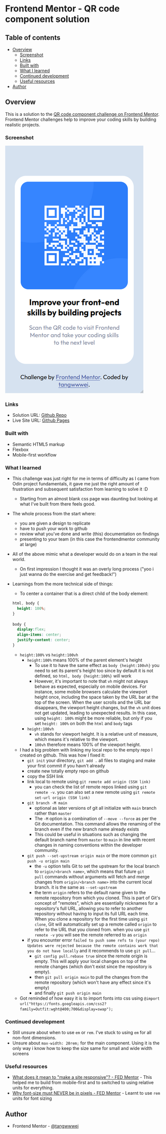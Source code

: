 # Frontend Mentor - QR code component solution

## Table of contents

- [Overview](#overview)
  - [Screenshot](#screenshot)
  - [Links](#links)
  - [Built with](#built-with)
  - [What I learned](#what-i-learned)
  - [Continued development](#continued-development)
  - [Useful resources](#useful-resources)
- [Author](#author)


## Overview

This is a solution to the [QR code component challenge on Frontend Mentor](https://www.frontendmentor.io/challenges/qr-code-component-iux_sIO_H). Frontend Mentor challenges help to improve your coding skills by building realistic projects. 

### Screenshot

![](./screenshot.png)


### Links

- Solution URL: [Github Repo](https://github.com/tangwwwei/frontendmentor-qr-code)
- Live Site URL: [Github Pages](https://tangwwwei.github.io/frontendmentor-qr-code/)

### Built with

- Semantic HTML5 markup
- Flexbox
- Mobile-first workflow

### What I learned

- This challenge was just right for me in terms of difficulty as I came from Odin project fundamentals, it gave me just the right amount of frustration and subsequent satisfaction from learning to solve it :D
  - Starting from an almost blank css page was daunting but looking at what I've built from there feels good.
- The whole process from the start where: 
  - you are given a design to replicate 
  - have to push your work to github 
  - review what you've done and write (this) documentation on findings 
  - presenting to your team (in this case the frontendmentor community at large) 
- All of the above mimic what a developer would do on a team in the real world. 
  - On first impression I thought it was an overly long process ("yoo i just wanna do the exercise and get feedback!")

- Learnings from the more technical side of things:
  - To center a container that is a direct child of the body element:
  ```css
  html, body {
    height: 100%;
  }
  
  body {
    display:flex;
    align-items: center;
    justify-content: center;
  }
  ```
	- `height:100%` vs `height:100vh`
		- `height:100%` means 100% of the parent element's height
			- To use it to have the same effect as `body {height:100vh}` you need to set its parent's height too since by default it is not defined, so `html, body {height:100%}` will work
			- However, it's important to note that `vh` might not always behave as expected, especially on mobile devices. For instance, some mobile browsers calculate the viewport height once, including the space taken by the URL bar at the top of the screen. When the user scrolls and the URL bar disappears, the viewport height changes, but the `vh` unit does not get updated, leading to unexpected results. In this case, using `height: 100%` might be more reliable, but only if you set `height: 100%` on both the `html` and `body` tags
		- `height:100vh`
			- `vh` stands for viewport height. It is a relative unit of measure, which means it's relative to the viewport.
			- `100vh` therefore means 100% of the viewport height.
  - I had a big problem with linking my local repo to the empty repo I created on github. This was how I fixed it:
    - `git init` your directory, `git add .` all files to staging and make your first commit if you havn't already
    - create new totally empty repo on github
    - copy the SSH link
    - link local to remote using `git remote add origin (SSH link)`
      - you can check the list of remote repos linked using `git remote -v`. you can also set a new remote using `git remote set-url origin (SSH link)`
    - `git branch -M main`
      - optional as later versions of git all initialize with `main` branch rather than `master`
      - The `-M` option is a combination of `--move --force` as per the Git documentation. This command allows the renaming of the branch even if the new branch name already exists
      - This could be useful in situations such as changing the default branch name from `master` to `main` in line with recent changes in naming conventions within the developer community.
    - `git push --set-upstream origin main` or the more common `git push -u origin main`
      - the `-u` option tells Git to set the upstream for the local branch to `origin/<branch name>`, which means that future `git pull` commands without arguments will fetch and merge changes from `origin/<branch name>` into the current local branch. it is the same as `--set-upstream`
      - the term `origin` refers to the default name given to the remote repository from which you cloned. This is part of Git's concept of "remotes", which are essentially nicknames for a repository's full URL, allowing you to refer to another repository without having to input its full URL each time. When you clone a repository for the first time using `git clone`, Git will automatically set up a remote called `origin` to refer to the URL that you cloned from. when you use `git remote -v` you will see the remote referred to as `origin`
    - if you encounter error `failed to push some refs to (your repo) Updates were rejected because the remote contains work that you do not have locally` and it recommends to use `git pull`...
      - `git config pull.rebase true` since the remote origin is empty. This will apply your local changes on top of the remote changes (which don't exist since the repository is empty).
      - then `git pull origin main` to pull the changes from the remote repository (which won't have any effect since it's empty)
      - and finally `git push origin main`
  - Got reminded of how easy it is to import fonts into css using `@import url("https://fonts.googleapis.com/css2?family=Outfit:wght@400;700&display=swap");`

### Continued development

- Still unsure about when to use `em` or `rem`. I've stuck to using `em` for all non-font dimensions.
- Unsure about `max-width: 20rem;` for the main component. Using it is the only way i know how to keep the size same for small and wide width screens

### Useful resources

- [What does it mean to "make a site responsive"? - FED Mentor](https://fedmentor.dev/posts/responsive-meaning/) - This helped me to build from mobile-first and to switched to using relative units for everything.
- [Why font-size must NEVER be in pixels - FED Mentor](https://fedmentor.dev/posts/font-size-px/) - Learnt to use `rem` units for font sizing

## Author

- Frontend Mentor - [@tangwwwei](https://www.frontendmentor.io/profile/tangwwwei)


